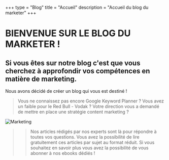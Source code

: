 +++
type = "Blog"
title = "Accueil"
description = "Accueil du blog du marketer"
+++

# BIENVENUE SUR LE BLOG DU MARKETER !

## Si vous êtes sur notre blog c'est que vous cherchez à approfondir vos compétences en matière de marketing.

Nous avons décidé de créer un blog qui vous est destiné !

>Vous ne connaissez pas encore Google Keyword Planner ? Vous avez un faible pour le Red Bull - Vodak ? Votre direction vous a demandé de mettre en place une stratégie content marketing ?

![Marketing](https://declic-marketing.ch/wp-content/uploads/2017/10/Website_ArticleMKT2.jpg)

>>Nos articles rédigés par nos experts sont là pour répondre à toutes vos questions. Vous avez la possibilité de lire gratuitement ces articles par sujet au format réduit. Si vous souhaitez en savoir plus vous avez la possibilité de vous abonner à nos ebooks dédiés !